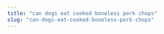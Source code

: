 ```yaml
---
title: "can dogs eat cooked boneless pork chops"
slug: "can-dogs-eat-cooked-boneless-pork-chops"
---
```


